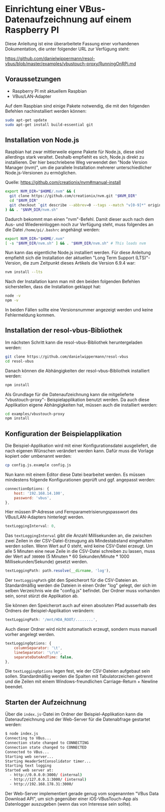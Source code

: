 # Einrichtung einer VBus-Datenaufzeichnung auf einem Raspberry PI

Diese Anleitung ist eine überarbeitete Fassung einer vorhandenen Dokumentation,
die unter folgender URL zur Verfügung steht:

https://github.com/danielwippermann/resol-vbus/blob/master/examples/vbustouch-proxy/RunningOnRPi.md


## Voraussetzungen

- Raspberry PI mit aktuellem Raspbian
- VBus/LAN-Adapter

Auf dem Raspbian sind einige Pakete notwendig, die mit den folgenden Befehlen
nachinstalliert werden können:

```bash
sudo apt-get update
sudo apt-get install build-essential git
```


## Installation von Node.js

Raspbian hat zwar mittlerweile eigene Pakete für Node.js, diese sind allerdings
stark veraltet. Deshalb empfiehlt es sich, Node.js direkt zu installieren. Der
hier beschriebene Weg verwendet den "Node Version Manager (nvm)", um die
parallele Installation mehrerer unterschiedlicher Node.js-Versionen zu
ermöglichen.

Quelle: https://github.com/creationix/nvm#manual-install

```bash
export NVM_DIR="$HOME/.nvm" && (
  git clone https://github.com/creationix/nvm.git "$NVM_DIR"
  cd "$NVM_DIR"
  git checkout `git describe --abbrev=0 --tags --match "v[0-9]*" origin`
) && . "$NVM_DIR/nvm.sh"
```

Dadurch bekommt man einen "nvm"-Befehl. Damit dieser auch nach dem Aus- und
Wiedereinloggen noch zur Verfügung steht, muss folgendes an die Datei
`/home/pi/.bashrc` angehängt werden:

```bash
export NVM_DIR="$HOME/.nvm"
[ -s "$NVM_DIR/nvm.sh" ] && . "$NVM_DIR/nvm.sh" # This loads nvm
```

Nun kann das eigentliche Node.js installiert werden. Für diese Anleitung
empfiehlt sich die Installation der aktuellen "Long Term Support (LTS)"-Version,
die zum Zeitpunkt dieses Artikels die Version 6.9.4 war:

```bash
nvm install --lts
```

Nach der Installation kann man mit den beiden folgenden Befehlen sicherstellen,
dass die Installation geklappt hat:

```bash
node -v
npm -v
```

In beiden Fällen sollte eine Versionsnummer angezeigt werden und keine
Fehlermeldung kommen.


## Installation der resol-vbus-Bibliothek

Im nächsten Schritt kann die resol-vbus-Bibliothek heruntergeladen werden:

```bash
git clone https://github.com/danielwippermann/resol-vbus
cd resol-vbus
```

Danach können die Abhängigkeiten der resol-vbus-Bibliothek installiert werden:

```bash
npm install
```

Als Grundlage für die Datenaufzeichnung kann die mitgelieferte "vbustouch-proxy"-
Beispielapplikation benutzt werden. Da auch diese Applikation eigene
Abhängigkeiten hat, müssen auch die installiert werden:

```bash
cd examples/vbustouch-proxy
npm install
```


## Konfiguration der Beispielapplikation

Die Beispiel-Applikation wird mit einer Konfigurationsdatei ausgeliefert, die
nach eigenen Wünschen verändert werden kann. Dafür muss die Vorlage kopiert oder
umbenannt werden:

```bash
cp config.js.example config.js
```

Nun kann mit einem Editor diese Datei bearbeitet werden. Es müssen mindestens
folgende Konfigurationen geprüft und ggf. angepasst werden:

```js
connectionOptions: {
    host: '192.168.14.100',
    password: 'vbus',
},
```

Hier müssen IP-Adresse und Fernparametrisierungspasswort des VBus/LAN-Adapters
hinterlegt werden.

```javascript
textLoggingInterval: 0,
```

Das `textLoggingInterval` gibt die Anzahl Millisekunden an, die zwischen zwei
Zeilen in der CSV-Datei-Erzeugung als Mindestabstand eingehalten werden sollen.
Wenn Wert auf 0 steht, wird keine CSV-Datei erzeugt. Um alle 5 Minuten eine neue
Zeile in die CSV-Datei schreiben zu lassen, muss der Wert auf `300000`
(5 Minuten \* 60 Sekunden/Minute \* 1000 Millisekunden/Sekunde) gesetzt werden.

```javascript
textLoggingPath: path.resolve(__dirname, 'log'),
```

Der `textLoggingPath` gibt den Speicherort für die CSV-Dateien an. Standardmäßig
werden die Dateien in einen Order "log" gelegt, der sich im selben Verzeichnis
wie die "config.js" befindet. Der Ordner muss vorhanden sein, sonst stürzt die
Applikation ab.

Sie können den Speicherort auch auf einen absoluten Pfad ausserhalb des Ordners
der Beispiel-Applikation verändern:

```javascript
textLoggingPath: '/mnt/HDA_ROOT/........',
```

Auch dieser Ordner wird nicht automatisch erzeugt, sondern muss manuell vorher
angelegt werden.

```javascript
textLoggingOptions: {
    columnSeparator: '\t',
    lineSeparator: '\r\n',
    separateDateAndTime: false,
},
```

Die `textLoggingOptions` legen fest, wie der CSV-Dateien aufgebaut sein sollen.
Standardmäßig werden die Spalten mit Tabulatorzeichen getrennt und die Zeilen
mit einem Windows-freundlichen Carriage-Return + Newline beendet.


## Starten der Aufzeichnung

Über die `index.js`-Datei im Ordner der Beispiel-Applikation kann die
Datenaufzeichnung und der Web-Server für die Datenabfrage gestartet werden:

```bash
$ node index.js
Connecting to VBus...
Connection state changed to CONNECTING
Connection state changed to CONNECTED
Connected to VBus...
Starting web server...
Starting HeaderSetConsolidator timer...
Starting text logging
Started web server at:
  - http://0.0.0.0:3000/ (internal)
  - http://127.0.0.1:3000/ (internal)
  - http://192.168.178.31:3000/
```

Der Web-Server implementiert gerade genug vom sogenannten
"VBus Data Download API", um sich gegenüber einer iOS-VBusTouch-App als
Datenlogger auszugeben (wenn das von Interesse sein sollte).
